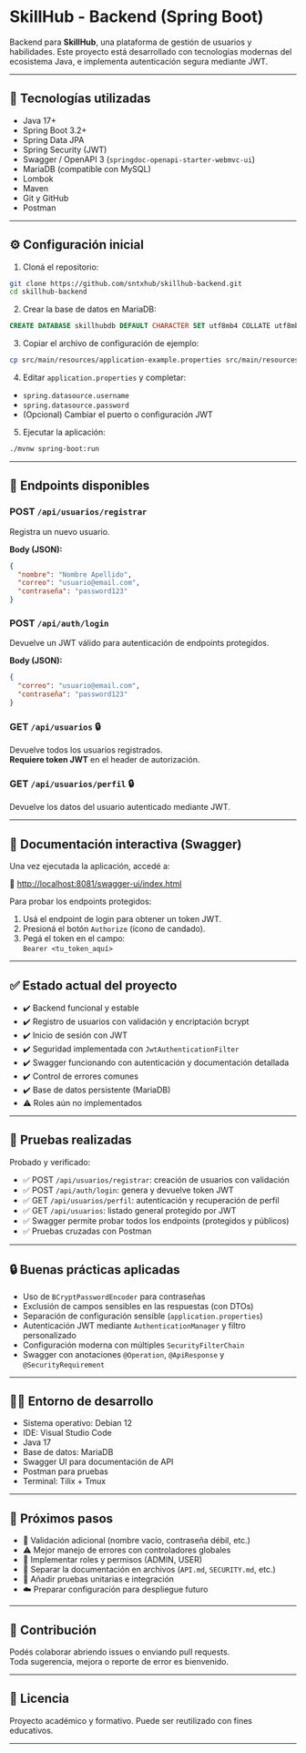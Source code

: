 # SkillHub - Backend (Spring Boot)

Backend para **SkillHub**, una plataforma de gestión de usuarios y habilidades. Este proyecto está desarrollado con tecnologías modernas del ecosistema Java, e implementa autenticación segura mediante JWT.

---

## 🚀 Tecnologías utilizadas

- Java 17+
- Spring Boot 3.2+
- Spring Data JPA
- Spring Security (JWT)
- Swagger / OpenAPI 3 (`springdoc-openapi-starter-webmvc-ui`)
- MariaDB (compatible con MySQL)
- Lombok
- Maven
- Git y GitHub
- Postman

---

## ⚙️ Configuración inicial

1. Cloná el repositorio:

```bash
git clone https://github.com/sntxhub/skillhub-backend.git
cd skillhub-backend
```

2. Crear la base de datos en MariaDB:

```sql
CREATE DATABASE skillhubdb DEFAULT CHARACTER SET utf8mb4 COLLATE utf8mb4_unicode_ci;
```

3. Copiar el archivo de configuración de ejemplo:

```bash
cp src/main/resources/application-example.properties src/main/resources/application.properties
```

4. Editar `application.properties` y completar:

- `spring.datasource.username`
- `spring.datasource.password`
- (Opcional) Cambiar el puerto o configuración JWT

5. Ejecutar la aplicación:

```bash
./mvnw spring-boot:run
```

---

## 📮 Endpoints disponibles

### POST `/api/usuarios/registrar`

Registra un nuevo usuario.

**Body (JSON):**

```json
{
  "nombre": "Nombre Apellido",
  "correo": "usuario@email.com",
  "contraseña": "password123"
}
```

### POST `/api/auth/login`

Devuelve un JWT válido para autenticación de endpoints protegidos.

**Body (JSON):**

```json
{
  "correo": "usuario@email.com",
  "contraseña": "password123"
}
```

### GET `/api/usuarios` 🔒

Devuelve todos los usuarios registrados.  
**Requiere token JWT** en el header de autorización.

### GET `/api/usuarios/perfil` 🔒

Devuelve los datos del usuario autenticado mediante JWT.

---

## 🧭 Documentación interactiva (Swagger)

Una vez ejecutada la aplicación, accedé a:

🔗 [http://localhost:8081/swagger-ui/index.html](http://localhost:8081/swagger-ui/index.html)

Para probar los endpoints protegidos:

1. Usá el endpoint de login para obtener un token JWT.
2. Presioná el botón `Authorize` (ícono de candado).
3. Pegá el token en el campo:  
   `Bearer <tu_token_aquí>`

---

## ✅ Estado actual del proyecto

- ✔️ Backend funcional y estable
- ✔️ Registro de usuarios con validación y encriptación bcrypt
- ✔️ Inicio de sesión con JWT
- ✔️ Seguridad implementada con `JwtAuthenticationFilter`
- ✔️ Swagger funcionando con autenticación y documentación detallada
- ✔️ Control de errores comunes
- ✔️ Base de datos persistente (MariaDB)
- ⚠️ Roles aún no implementados

---

## 🧪 Pruebas realizadas

Probado y verificado:

- ✅ POST `/api/usuarios/registrar`: creación de usuarios con validación
- ✅ POST `/api/auth/login`: genera y devuelve token JWT
- ✅ GET `/api/usuarios/perfil`: autenticación y recuperación de perfil
- ✅ GET `/api/usuarios`: listado general protegido por JWT
- ✅ Swagger permite probar todos los endpoints (protegidos y públicos)
- ✅ Pruebas cruzadas con Postman

---

## 🔒 Buenas prácticas aplicadas

- Uso de `BCryptPasswordEncoder` para contraseñas
- Exclusión de campos sensibles en las respuestas (con DTOs)
- Separación de configuración sensible (`application.properties`)
- Autenticación JWT mediante `AuthenticationManager` y filtro personalizado
- Configuración moderna con múltiples `SecurityFilterChain`
- Swagger con anotaciones `@Operation`, `@ApiResponse` y `@SecurityRequirement`

---

## 🧑‍💻 Entorno de desarrollo

- Sistema operativo: Debian 12
- IDE: Visual Studio Code
- Java 17
- Base de datos: MariaDB
- Swagger UI para documentación de API
- Postman para pruebas
- Terminal: Tilix + Tmux

---

## 📌 Próximos pasos

- 🔄 Validación adicional (nombre vacío, contraseña débil, etc.)
- ⚠️ Mejor manejo de errores con controladores globales
- 🔐 Implementar roles y permisos (ADMIN, USER)
- 🧾 Separar la documentación en archivos (`API.md`, `SECURITY.md`, etc.)
- 🧪 Añadir pruebas unitarias e integración
- ☁️ Preparar configuración para despliegue futuro

---

## 🤝 Contribución

Podés colaborar abriendo issues o enviando pull requests.  
Toda sugerencia, mejora o reporte de error es bienvenido.

---

## 📄 Licencia

Proyecto académico y formativo. Puede ser reutilizado con fines educativos.

---
